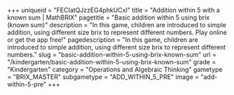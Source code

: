 +++
uniqueid = "FECIatQJzzEG4phkUCxI"
title = "Addition within 5 with a known sum | MathBRIX"
pagetitle = "Basic addition within 5 using brix (known sum)"
description = "In this game, children are introduced to simple addition, using different size brix to represent different numbers. Play online or get the app free!"
pagedescription = "In this game, children are introduced to simple addition, using different size brix to represent different numbers."
slug = "basic-addition-within-5-using-brix-known-sum"
url = "/kindergarten/basic-addition-within-5-using-brix-known-sum"
grade = "Kindergarten"
category = "Operations and Algebraic Thinking"
gametype = "BRIX_MASTER"
subgametype = "ADD_WITHIN_5_PRE"
image = "add-within-5-pre"
+++
